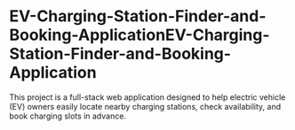 # EV-Charging-Station-Finder-and-Booking-ApplicationEV-Charging-Station-Finder-and-Booking-Application
This project is a full-stack web application designed to help electric vehicle (EV) owners easily locate nearby charging stations, check availability, and book charging slots in advance.
